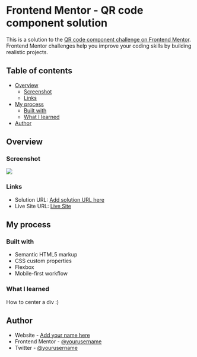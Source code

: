 # Frontend Mentor - QR code component solution

This is a solution to the [QR code component challenge on Frontend Mentor](https://www.frontendmentor.io/challenges/qr-code-component-iux_sIO_H). Frontend Mentor challenges help you improve your coding skills by building realistic projects. 

## Table of contents

- [Overview](#overview)
  - [Screenshot](#screenshot)
  - [Links](#links)
- [My process](#my-process)
  - [Built with](#built-with)
  - [What I learned](#what-i-learned)
- [Author](#author)



## Overview

### Screenshot

![](./screenshot.jpg)



### Links

- Solution URL: [Add solution URL here](https://your-solution-url.com)
- Live Site URL: [Live Site](https://animated-sfogliatella-b57d23.netlify.app)

## My process

### Built with

- Semantic HTML5 markup
- CSS custom properties
- Flexbox
- Mobile-first workflow




### What I learned

How to center a div :)

## Author

- Website - [Add your name here](https://www.your-site.com)
- Frontend Mentor - [@yourusername](https://www.frontendmentor.io/profile/yourusername)
- Twitter - [@yourusername](https://www.twitter.com/yourusername)


